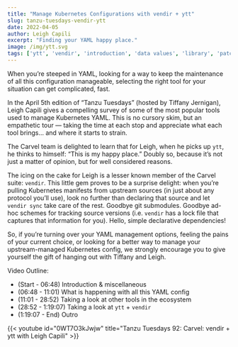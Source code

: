 ```yaml
---
title: "Manage Kubernetes Configurations with vendir + ytt"
slug: tanzu-tuesdays-vendir-ytt
date: 2022-04-05
author: Leigh Capili
excerpt: "Finding your YAML happy place."
image: /img/ytt.svg
tags: ['ytt', 'vendir', 'introduction', 'data values', 'library', 'patching', 'helm', 'kustomize']
---
```


When you’re steeped in YAML, looking for a way to keep the maintenance of all this configuration manageable, 
selecting the right tool for your situation can get complicated, fast.

In the April 5th edition of “Tanzu Tuesdays” (hosted by Tiffany Jernigan), Leigh Capili
gives a compelling survey of some of the most popular tools used to manage Kubernetes YAML. This is no cursory skim, 
but an empathetic tour — taking the time at each stop and appreciate what each tool brings… and where it starts to strain.

The Carvel team is delighted to learn that for Leigh, when he picks up `ytt`, he thinks to himself: “This is my happy place.” 
Doubly so, because it’s not just a matter of opinion, but for well considered reasons.

The icing on the cake for Leigh is a lesser known member of the Carvel suite: `vendir`. 
This little gem proves to be a surprise delight: when you’re pulling Kubernetes manifests from upstream sources 
(in just about any protocol you’ll use), look no further than declaring that source and let `vendir sync` take care of the rest. 
Goodbye git submodules. Goodbye ad-hoc schemes for tracking source versions (i.e. `vendir` has a lock file that captures that information for you). 
Hello, simple declarative dependencies!

So, if you’re turning over your YAML management options, feeling the pains of your current choice, 
or looking for a better way to manage your upstream-managed Kubernetes config, we strongly encourage you to give yourself the gift of hanging out with Tiffany and Leigh.
 

Video Outline:
- (Start - 06:48) Introduction & miscellaneous 
- (06:48 - 11:01) What is happening with all this YAML config
- (11:01 - 28:52) Taking a look at other tools in the ecosystem
- (28:52 - 1:19:07) Taking a look at `ytt` + `vendir`
- (1:19:07 - End) Outro
<!-- https://gohugo.io/content-management/shortcodes/#youtube -->
{{< youtube id="0WT7O3kJwjw" title="Tanzu Tuesdays 92: Carvel: vendir + ytt with Leigh Capili" >}}
